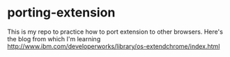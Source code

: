 # porting-extension

This is my repo to practice how to port extension to other browsers. Here's the blog from which I'm learning http://www.ibm.com/developerworks/library/os-extendchrome/index.html
